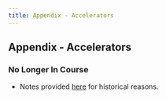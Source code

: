 ```yaml
---
title: Appendix - Accelerators
---
```


## Appendix - Accelerators

### No Longer In Course

* Notes provided [here](sec01Index) for historical reasons.